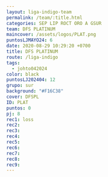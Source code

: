 ```yaml
---
layout: liga-indigo-team
permalink: /team/:title.html
categories: SEP LIP ROCT ORO A GSUR
team: DFS PLATINUM
maincover: /assets/logos/PLAT.png
puntosLJMAYO24: 6
date: 2020-08-29 10:29:20 +0700
title: DFS PLATINUM
route: /liga-indigo
tags:
  - johto042024
color: black
puntosLJ202404: 12
grupo: sur
background: "#F16C38"
cover: DFSPL
ID: PLAT
puntos: 0
pj: 8
rec1: loss
rec2:
rec3: 
rec4:
rec5:
rec6:
rec7:
rec8:
rec9:
---
```

